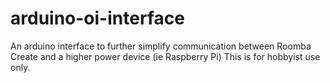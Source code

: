 # arduino-oi-interface
An arduino interface to further simplify communication between Roomba Create and a higher power device (ie Raspberry Pi) This is for hobbyist use only. 
